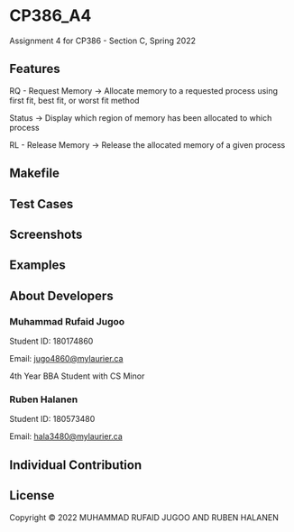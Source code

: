 # CP386_A4
Assignment 4 for CP386 - Section C, Spring 2022

## Features
RQ - Request Memory -> Allocate memory to a requested process using first fit, best fit, or worst fit method

Status -> Display which region of memory has been allocated to which process

RL - Release Memory -> Release the allocated memory of a given process


## Makefile

## Test Cases

## Screenshots

## Examples

## About Developers
### Muhammad Rufaid Jugoo

Student ID: 180174860

Email: jugo4860@mylaurier.ca

4th Year BBA Student with CS Minor

### Ruben Halanen
Student ID: 180573480

Email: hala3480@mylaurier.ca

## Individual Contribution

## License
Copyright © 2022 MUHAMMAD RUFAID JUGOO AND RUBEN HALANEN
